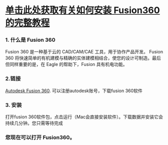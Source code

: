 # [单击此处获取有关如何安装 Fusion360 的完整教程](https://www.nexmaker.com/doc/2cad/Fusion360prepare.html)

### 1. 什么是 Fusion 360
Fusion 360 是一种基于云的 CAD/CAM/CAE 工具，用于协作产品开发。 Fusion 360 将快速简单的有机建模与精确的实体建模相结合，使您的设计可制造。最后但同样重要的是，在 Eagle 的帮助下，Fusion 具有机电功能。

### 2.链接
[Autodesk Fusion 360](https://www.autodesk.com/products/fusion-360/free-trial). 可以注册autodesk账号，下载fusion 360软件

### 3. 安装
打开fusion 360软件包，点击运行（Mac会直接安装软件）。下载数据并安装它会持续几分钟。您只需等待完成

### 您现在可以打开 Fusion360。
